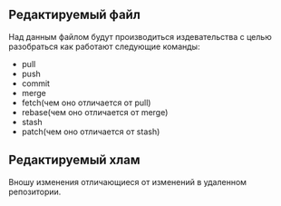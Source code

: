 ## Редактируемый файл
Над данным файлом будут производиться издевательства с целью разобраться как работают следующие команды:
* pull
* push
* commit
* merge
* fetch(чем оно отличается от pull)
* rebase(чем оно отличается от merge)
* stash
* patch(чем оно отличается от stash)

## Редактируемый хлам
Вношу изменения отличающиеся от изменений в удаленном репозитории.

